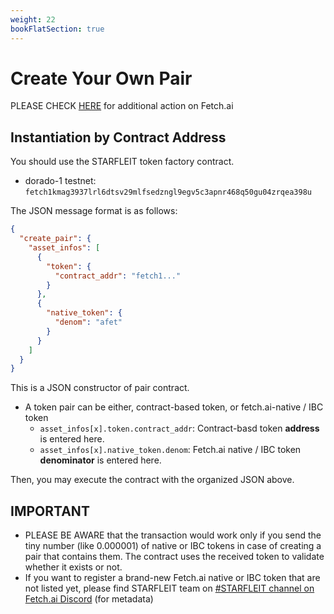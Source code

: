 ```yaml
---
weight: 22
bookFlatSection: true
---
```


# Create Your Own Pair

PLEASE CHECK [HERE](#important) for additional action on Fetch.ai

## Instantiation by Contract Address

You should use the STARFLEIT token factory contract.
- dorado-1 testnet: `fetch1kmag3937lrl6dtsv29mlfsedzngl9egv5c3apnr468q50gu04zrqea398u`

The JSON message format is as follows:

```json
{
  "create_pair": {
    "asset_infos": [
      {
        "token": {
          "contract_addr": "fetch1..."
        }
      },
      {
        "native_token": {
          "denom": "afet"
        }
      }
    ]
  }
}
```

This is a JSON constructor of pair contract.

- A token pair can be either, contract-based token, or fetch.ai-native / IBC token
  - `asset_infos[x].token.contract_addr`: Contract-basd token **address** is entered here.
  - `asset_infos[x].native_token.denom`: Fetch.ai native / IBC token **denominator** is entered here.

Then, you may execute the contract with the organized JSON above.

## IMPORTANT

- PLEASE BE AWARE that the transaction would work only if you send the tiny number (like 0.000001) of native or IBC tokens in case of creating a pair that contains them. The contract uses the received token to validate whether it exists or not.
- If you want to register a brand-new Fetch.ai native or IBC token that are not listed yet, please find STARFLEIT team on [#STARFLEIT channel on Fetch.ai Discord](https://bit.ly/3ra5uMI) (for metadata)
